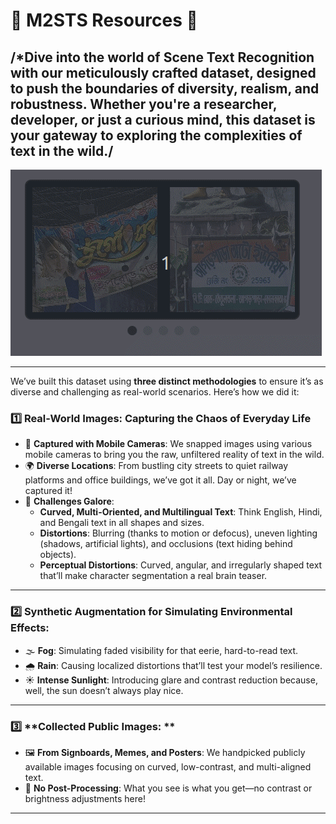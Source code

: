 # 🌟 M2STS Resources 🌟

/*Dive into the world of **Scene Text Recognition** with our meticulously crafted dataset, designed to push the boundaries of diversity, realism, and robustness. Whether you're a researcher, developer, or just a curious mind, this dataset is your gateway to exploring the complexities of text in the wild./
---
![Carousel GIF](https://github.com/ISIScT-Dataset/ISIScT_Dataset/blob/main/4.gif)

---

We’ve built this dataset using **three distinct methodologies** to ensure it’s as diverse and challenging as real-world scenarios. Here’s how we did it:

### 1️⃣ **Real-World Images: Capturing the Chaos of Everyday Life**
- 📸 **Captured with Mobile Cameras**: We snapped images using various mobile cameras to bring you the raw, unfiltered reality of text in the wild.
- 🌍 **Diverse Locations**: From bustling city streets to quiet railway platforms and office buildings, we’ve got it all. Day or night, we’ve captured it!
- 🎨 **Challenges Galore**:
  - **Curved, Multi-Oriented, and Multilingual Text**: Think English, Hindi, and Bengali text in all shapes and sizes.
  - **Distortions**: Blurring (thanks to motion or defocus), uneven lighting (shadows, artificial lights), and occlusions (text hiding behind objects).
  - **Perceptual Distortions**: Curved, angular, and irregularly shaped text that’ll make character segmentation a real brain teaser.

---

### 2️⃣ **Synthetic Augmentation for Simulating Environmental Effects:**
- 🌫️ **Fog**: Simulating faded visibility for that eerie, hard-to-read text.
- 🌧️ **Rain**: Causing localized distortions that’ll test your model’s resilience.
- ☀️ **Intense Sunlight**: Introducing glare and contrast reduction because, well, the sun doesn’t always play nice.

---

### 3️⃣ **Collected Public Images: **
- 🖼️ **From Signboards, Memes, and Posters**: We handpicked publicly available images focusing on curved, low-contrast, and multi-aligned text.
- 🚫 **No Post-Processing**: What you see is what you get—no contrast or brightness adjustments here!

---


